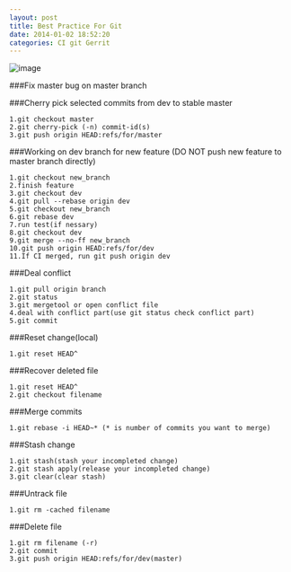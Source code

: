 ```yaml
---
layout: post
title: Best Practice For Git
date: 2014-01-02 18:52:20
categories: CI git Gerrit
---
```


![image](http://andward-blog-picture.qiniudn.com/bkbridge.jpg)

###Fix master bug on master branch

###Cherry pick selected commits from dev to stable master

    1.git checkout master
    2.git cherry-pick (-n) commit-id(s)
    3.git push origin HEAD:refs/for/master

###Working on dev branch for new feature (DO NOT push new feature to master branch directly)

    1.git checkout new_branch
    2.finish feature 
    3.git checkout dev
    4.git pull --rebase origin dev
    5.git checkout new_branch
    6.git rebase dev
    7.run test(if nessary)
    8.git checkout dev
    9.git merge --no-ff new_branch
    10.git push origin HEAD:refs/for/dev
    11.If CI merged, run git push origin dev

###Deal conflict

    1.git pull origin branch
    2.git status
    3.git mergetool or open conflict file
    4.deal with conflict part(use git status check conflict part)
    5.git commit

###Reset change(local)

    1.git reset HEAD^

###Recover deleted file

    1.git reset HEAD^
    2.git checkout filename

###Merge commits

    1.git rebase -i HEAD~* (* is number of commits you want to merge)

###Stash change

    1.git stash(stash your incompleted change)
    2.git stash apply(release your incompleted change)
    3.git clear(clear stash)

###Untrack file

    1.git rm -cached filename

###Delete file

    1.git rm filename (-r)
    2.git commit
    3.git push origin HEAD:refs/for/dev(master)
